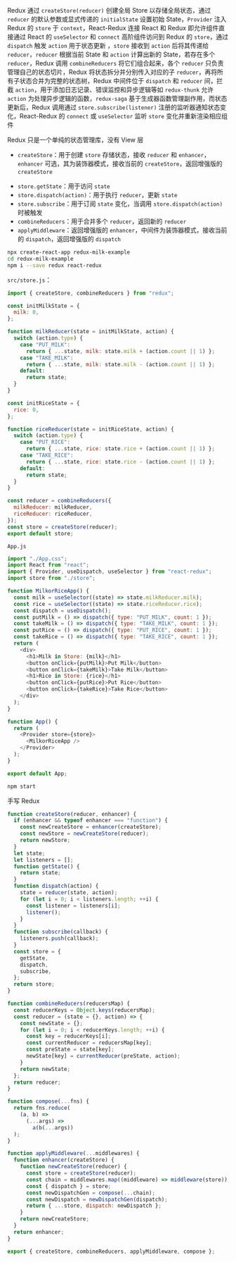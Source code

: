 Redux 通过 `createStore(reducer)` 创建全局 Store 以存储全局状态，通过 `reducer` 的默认参数或显式传递的 `initialState` 设置初始 State，`Provider` 注入 Redux 的 `store` 于 `context`，React-Redux 连接 React 和 Redux 即允许组件直接通过 React 的 `useSelector` 和 `connect` 高阶组件访问到 Redux 的 `store`，通过 `dispatch` 触发 `action` 用于状态更新 ，`store` 接收到 `action` 后将其传递给 `reducer`，`reducer` 根据当前 State 和 `action` 计算出新的 State，若存在多个 `reducer`，Redux 调用 `combineReducers` 将它们组合起来，各个 `reducer` 只负责管理自己的状态切片，Redux 将状态拆分并分别传入对应的子 `reducer`，再将所有子状态合并为完整的状态树，Redux 中间件位于 `dispatch` 和 `reducer` 间，拦截 `action`，用于添加日志记录、错误监控和异步逻辑等如 `redux-thunk` 允许 `action` 为处理异步逻辑的函数，`redux-saga` 基于生成器函数管理副作用，而状态更新后，Redux 调用通过 `store.subscribe(listener)` 注册的监听器通知状态变化，React-Redux 的 `connect` 或 `useSelector` 监听 `store` 变化并重新渲染相应组件

Redux 只是一个单纯的状态管理库，没有 View 层

- `createStore`：用于创建 `store` 存储状态，接收 `reducer` 和 `enhancer`，`enhancer` 可选，其为装饰器模式，接收当前的 `createStore`，返回增强版的 `createStore`
* `store.getState`：用于访问 `state`
* `store.dispatch(action)`：用于执行 `reducer`，更新 `state`
* `store.subscribe`：用于订阅 `state` 变化，当调用 `store.dispatch(action)` 时被触发
* `combineReducers`：用于合并多个 `reducer`，返回新的 `reducer`
* `applyMiddleware`：返回增强版的 `enhancer`，中间件为装饰器模式，接收当前的 `dispatch`，返回增强版的 `dispatch`

```bash
npx create-react-app redux-milk-example
cd redux-milk-example
npm i --save redux react-redux
```

`src/store.js`：

```js
import { createStore, combineReducers } from "redux";

const initMilkState = {
  milk: 0,
};

function milkReducer(state = initMilkState, action) {
  switch (action.type) {
    case "PUT_MILK":
      return { ...state, milk: state.milk + (action.count || 1) };
    case "TAKE_MILK":
      return { ...state, milk: state.milk - (action.count || 1) };
    default:
      return state;
  }
}

const initRiceState = {
  rice: 0,
};

function riceReducer(state = initRiceState, action) {
  switch (action.type) {
    case "PUT_RICE":
      return { ...state, rice: state.rice + (action.count || 1) };
    case "TAKE_RICE":
      return { ...state, rice: state.rice - (action.count || 1) };
    default:
      return state;
  }
}

const reducer = combineReducers({
  milkReducer: milkReducer,
  riceReducer: riceReducer,
});
const store = createStore(reducer);
export default store;
```

`App.js`

```js
import "./App.css";
import React from "react";
import { Provider, useDispatch, useSelector } from "react-redux";
import store from "./store";

function MilkorRiceApp() {
  const milk = useSelector((state) => state.milkReducer.milk);
  const rice = useSelector((state) => state.riceReducer.rice);
  const dispatch = useDispatch();
  const putMilk = () => dispatch({ type: "PUT_MILK", count: 1 });
  const takeMilk = () => dispatch({ type: "TAKE_MILK", count: 1 });
  const putRice = () => dispatch({ type: "PUT_RICE", count: 1 });
  const takeRice = () => dispatch({ type: "TAKE_RICE", count: 1 });
  return (
    <div>
      <h1>Milk in Store: {milk}</h1>
      <button onClick={putMilk}>Put Milk</button>
      <button onClick={takeMilk}>Take Milk</button>
      <h1>Rice in Store: {rice}</h1>
      <button onClick={putRice}>Put Rice</button>
      <button onClick={takeRice}>Take Rice</button>
    </div>
  );
}

function App() {
  return (
    <Provider store={store}>
      <MilkorRiceApp />
    </Provider>
  );
}

export default App;
```

```bash
npm start
```

手写 Redux

```js
function createStore(reducer, enhancer) {
  if (enhancer && typeof enhancer === "function") {
    const newCreateStore = enhancer(createStore);
    const newStore = newCreateStore(reducer);
    return newStore;
  }
  let state;
  let listeners = [];
  function getState() {
    return state;
  }
  function dispatch(action) {
    state = reducer(state, action);
    for (let i = 0; i < listeners.length; ++i) {
      const listener = listeners[i];
      listener();
    }
  }
  function subscribe(callback) {
    listeners.push(callback);
  }
  const store = {
    getState,
    dispatch,
    subscribe,
  };
  return store;
}

function combineReducers(reducersMap) {
  const reducerKeys = Object.keys(reducersMap);
  const reducer = (state = {}, action) => {
    const newState = {};
    for (let i = 0; i < reducerKeys.length; ++i) {
      const key = reducerKeys[i];
      const currentReducer = reducersMap[key];
      const preState = state[key];
      newState[key] = currentReducer(preState, action);
    }
    return newState;
  };
  return reducer;
}

function compose(...fns) {
  return fns.reduce(
    (a, b) =>
      (...args) =>
        a(b(...args))
  );
}

function applyMiddleware(...middlewares) {
  function enhancer(createStore) {
    function newCreateStore(reducer) {
      const store = createStore(reducer);
      const chain = middlewares.map((middleware) => middleware(store));
      const { dispatch } = store;
      const newDispatchGen = compose(...chain);
      const newDispatch = newDispatchGen(dispatch);
      return { ...store, dispatch: newDispatch };
    }
    return newCreateStore;
  }
  return enhancer;
}

export { createStore, combineReducers, applyMiddleware, compose };
```
